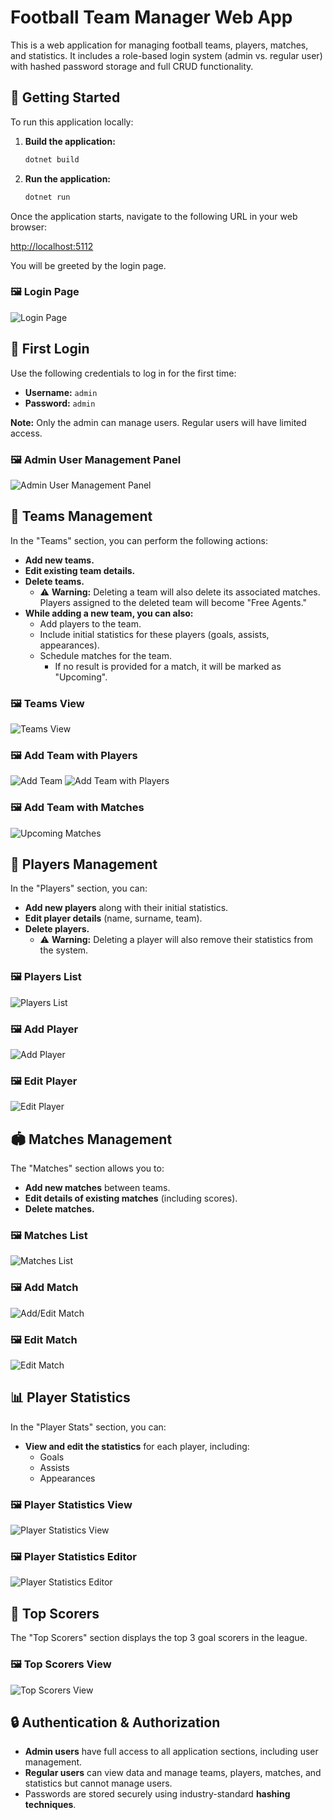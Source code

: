 # Football Team Manager Web App

This is a web application for managing football teams, players, matches, and statistics. It includes a role-based login system (admin vs. regular user) with hashed password storage and full CRUD functionality.

## 🚀 Getting Started

To run this application locally:

1.  **Build the application:**
    ```bash
    dotnet build
    ```
2.  **Run the application:**
    ```bash
    dotnet run
    ```

Once the application starts, navigate to the following URL in your web browser:

[http://localhost:5112](http://localhost:5112)

You will be greeted by the login page.

### 🖼️ Login Page
![Login Page](GitHubphotos/LoginPage.png)

## 🔐 First Login

Use the following credentials to log in for the first time:

* **Username:** `admin`
* **Password:** `admin`

**Note:** Only the admin can manage users. Regular users will have limited access.

### 🖼️ Admin User Management Panel
![Admin User Management Panel](GitHubphotos/AdminUserManagementPanel.png)

## 👥 Teams Management

In the "Teams" section, you can perform the following actions:

* **Add new teams.**
* **Edit existing team details.**
* **Delete teams.**
    * ⚠️ **Warning:** Deleting a team will also delete its associated matches. Players assigned to the deleted team will become "Free Agents."
* **While adding a new team, you can also:**
    * Add players to the team.
    * Include initial statistics for these players (goals, assists, appearances).
    * Schedule matches for the team.
        * If no result is provided for a match, it will be marked as "Upcoming".

### 🖼️ Teams View
![Teams View](GitHubphotos/TeamsView.png)

### 🖼️ Add Team with Players
![Add Team](GitHubphotos/AddTeam.png)
![Add Team with Players](GitHubphotos/AddTeamWithPlayers.png)

### 🖼️ Add Team with Matches
![Upcoming Matches](GitHubphotos/UpcomingMatches.png)

## 🧍 Players Management

In the "Players" section, you can:

* **Add new players** along with their initial statistics.
* **Edit player details** (name, surname, team).
* **Delete players.**
    * ⚠️ **Warning:** Deleting a player will also remove their statistics from the system.

### 🖼️ Players List
![Players List](GitHubphotos/PlayersList.png)

### 🖼️ Add Player
![Add Player](GitHubphotos/AddPlayer.png)

### 🖼️ Edit Player
![Edit Player](GitHubphotos/EditPlayer.png)

## 🏟️ Matches Management

The "Matches" section allows you to:

* **Add new matches** between teams.
* **Edit details of existing matches** (including scores).
* **Delete matches.**

### 🖼️ Matches List
![Matches List](GitHubphotos/MatchesList.png)

### 🖼️ Add Match
![Add/Edit Match](GitHubphotos/AddMatch.png)

### 🖼️ Edit Match
![Edit Match](GitHubphotos/EditMatch.png)

## 📊 Player Statistics

In the "Player Stats" section, you can:

* **View and edit the statistics** for each player, including:
    * Goals
    * Assists
    * Appearances

### 🖼️ Player Statistics View
![Player Statistics View](GitHubphotos/PlayerStatisticsView.png)

### 🖼️ Player Statistics Editor
![Player Statistics Editor](GitHubphotos/PlayerStatisticsEditor.png)

## 🥇 Top Scorers

The "Top Scorers" section displays the top 3 goal scorers in the league.

### 🖼️ Top Scorers View
![Top Scorers View](GitHubphotos/TopScorersView.png)

## 🔒 Authentication & Authorization

* **Admin users** have full access to all application sections, including user management.
* **Regular users** can view data and manage teams, players, matches, and statistics but cannot manage users.
* Passwords are stored securely using industry-standard **hashing techniques**.
